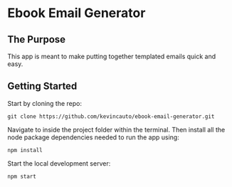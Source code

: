 Ebook Email Generator
===============

The Purpose
-----------
This app is meant to make putting together templated emails quick and easy.


Getting Started
---------------
Start by cloning the repo:
```
git clone https://github.com/kevincauto/ebook-email-generator.git
```
Navigate to inside the project folder within the terminal.
Then install all the node package dependencies needed to run the app using:
```
npm install
```
Start the local development server:
```
npm start
```



